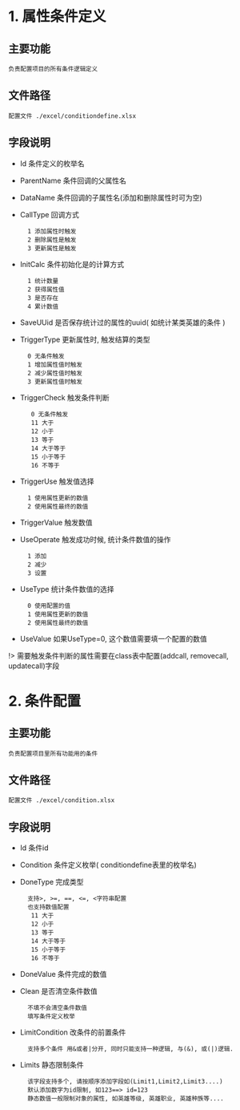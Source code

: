 # 1. 属性条件定义

## 主要功能

	负责配置项目的所有条件逻辑定义

## 文件路径

	配置文件 ./excel/conditiondefine.xlsx

## 字段说明

- Id   条件定义的枚举名
- ParentName 条件回调的父属性名
- DataName 条件回调的子属性名(添加和删除属性时可为空)
- CallType 回调方式

		1 添加属性时触发
		2 删除属性是触发
		3 更新属性是触发

- InitCalc 条件初始化是的计算方式

		1 统计数量
		2 获得属性值
		3 是否存在
		4 累计数值

- SaveUUid  是否保存统计过的属性的uuid( 如统计某类英雄的条件 )
		
- TriggerType 更新属性时, 触发结算的类型

		0 无条件触发
		1 增加属性值时触发
		2 减少属性值时触发
		3 更新属性值时触发

- TriggerCheck 触发条件判断

		 0 无条件触发
		 11 大于
		 12 小于
		 13 等于
		 14 大于等于
		 15 小于等于
		 16 不等于

- TriggerUse 触发值选择

		1 使用属性更新的数值
		2 使用属性最终的数值

- TriggerValue 触发数值 

- UseOperate 触发成功时候, 统计条件数值的操作

		1 添加
		2 减少
		3 设置

- UseType 统计条件数值的选择

		0 使用配置的值
		1 使用属性更新的数值
		2 使用属性最终的数值

- UseValue 如果UseType=0, 这个数值需要填一个配置的数值


!> 需要触发条件判断的属性需要在class表中配置(addcall, removecall, updatecall)字段


# 2. 条件配置

## 主要功能

	负责配置项目里所有功能用的条件

## 文件路径

	配置文件 ./excel/condition.xlsx

## 字段说明
	
- Id 条件id
- Condition 条件定义枚举( conditiondefine表里的枚举名)
- DoneType 完成类型

		支持>, >=, ==, <=, <字符串配置
		也支持数值配置
		 11 大于
		 12 小于
		 13 等于
		 14 大于等于
		 15 小于等于
		 16 不等于

- DoneValue 条件完成的数值

- Clean	是否清空条件数值

		不填不会清空条件数值
		填写条件定义枚举

- LimitCondition 改条件的前置条件

		支持多个条件 用&或者|分开, 同时只能支持一种逻辑, 与(&), 或(|)逻辑.

- Limits 静态限制条件

		该字段支持多个, 请按顺序添加字段如(Limit1,Limit2,Limit3....)
		默认添加数字为id限制, 如123==> id=123
		静态数值一般限制对象的属性, 如英雄等级, 英雄职业, 英雄种族等....
	

	

 

		

